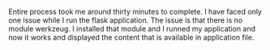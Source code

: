 Entire process took me around thirty minutes to complete. I have faced only one issue while I run the flask application. The issue is that there is no module werkzeug. I installed that module and I runned my application and now it works and displayed the content that is available in application file.